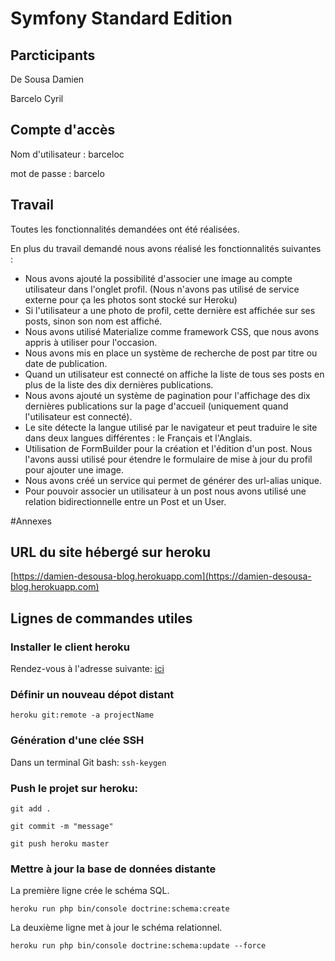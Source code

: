 # Symfony Standard Edition

## Parcticipants

De Sousa Damien

Barcelo Cyril
	
## Compte d'accès

Nom d'utilisateur : barceloc

mot de passe : barcelo
	
## Travail

Toutes les fonctionnalités demandées ont été réalisées.

En plus du travail demandé nous avons réalisé les fonctionnalités suivantes :
* Nous avons ajouté la possibilité d'associer une image au compte utilisateur dans l'onglet profil. (Nous n'avons pas utilisé de service externe pour ça les photos sont stocké sur Heroku)
* Si l'utilisateur a une photo de profil, cette dernière est affichée sur ses posts, sinon son nom est affiché.
* Nous avons utilisé Materialize comme framework CSS, que nous avons appris à utiliser pour l'occasion.
* Nous avons mis en place un système de recherche de post par titre ou date de publication.
* Quand un utilisateur est connecté on affiche la liste de tous ses posts en plus de la liste des dix dernières publications.
* Nous avons ajouté un système de pagination pour l'affichage des dix dernières publications sur la page d'accueil (uniquement quand l'utilisateur est connecté).
* Le site détecte la langue utilisé par le navigateur et peut traduire le site dans deux langues différentes : le Français et l'Anglais.
* Utilisation de FormBuilder pour la création et l'édition d'un post. Nous l'avons aussi utilisé pour étendre le formulaire de mise à jour du profil pour ajouter une image.
* Nous avons créé un service qui permet de générer des url-alias unique.
* Pour pouvoir associer un utilisateur à un post nous avons utilisé une relation bidirectionnelle entre un Post et un User.

#Annexes

## URL du site hébergé sur heroku

[https://damien-desousa-blog.herokuapp.com](https://damien-desousa-blog.herokuapp.com)

## Lignes de commandes utiles

### Installer le client heroku

Rendez-vous à l'adresse suivante: [ici](https://devcenter.heroku.com/articles/heroku-cli#download-and-install)

### Définir un nouveau dépot distant

`heroku git:remote -a projectName`

### Génération d'une clée SSH

Dans un terminal Git bash: `ssh-keygen`

### Push le projet sur heroku:

`git add .`

`git commit -m "message"`

`git push heroku master`

### Mettre à jour la base de données distante

La première ligne crée le schéma SQL.

`heroku run php bin/console doctrine:schema:create`

La deuxième ligne met à jour le schéma relationnel.

`heroku run php bin/console doctrine:schema:update --force`